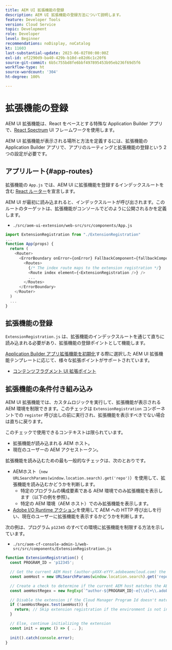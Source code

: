```yaml
---
title: AEM UI 拡張機能の登録
description: AEM UI 拡張機能の登録方法について説明します。
feature: Developer Tools
version: Cloud Service
topic: Development
role: Developer
level: Beginner
recommendations: noDisplay, noCatalog
kt: 11603
last-substantial-update: 2023-06-02T00:00:00Z
exl-id: ef2290d9-ba40-429b-b10d-e82d6c1c20f6
source-git-commit: 6b5c755bd8fe6bbf497895453b95eb236f69d5f6
workflow-type: ht
source-wordcount: '304'
ht-degree: 100%

---
```


# 拡張機能の登録

AEM UI 拡張機能は、React をベースとする特殊な Application Builder アプリで、[React Spectrum](https://react-spectrum.adobe.com/react-spectrum/) UI フレームワークを使用します。

AEM UI 拡張機能が表示される場所と方法を定義するには、拡張機能の Application Builder アプリで、アプリのルーティングと拡張機能の登録という 2 つの設定が必要です。

## アプリルート{#app-routes}

拡張機能の `App.js` では、AEM UI に拡張機能を登録するインデックスルートを含む [React ルーター](https://reactrouter.com/ja/main)を宣言します。

AEM UI が最初に読み込まれると、インデックスルートが呼び出されます。このルートのターゲットは、拡張機能がコンソールでどのように公開されるかを定義します。

+ `./src/aem-ui-extension/web-src/src/components/App.js`

```javascript
import ExtensionRegistration from "./ExtensionRegistration"
...            
function App(props) {
  return (
    <Router>
      <ErrorBoundary onError={onError} FallbackComponent={fallbackComponent}>
        <Routes>
          {/* The index route maps to the extension registration */}
          <Route index element={<ExtensionRegistration />} />
          ...                                   
        </Routes>
      </ErrorBoundary>
    </Router>
  )
  ...
}
```

## 拡張機能の登録

`ExtensionRegistration.js` は、拡張機能のインデックスルートを通じて直ちに読み込まれる必要があり、拡張機能の登録ポイントとして機能します。

[Application Builder アプリ拡張機能を初期化](./app-initialization.md)する際に選択した AEM UI 拡張機能テンプレートに応じて、様々な拡張ポイントがサポートされています。

+ [コンテンツフラグメント UI 拡張ポイント](./content-fragments/overview.md#extension-points)


## 拡張機能の条件付き組み込み

AEM UI 拡張機能では、カスタムロジックを実行して、拡張機能が表示される AEM 環境を制限できます。このチェックは `ExtensionRegistration` コンポーネントでの `register` 呼び出しの前に実行され、拡張機能を表示すべきでない場合は直ちに戻ります。

このチェックで使用できるコンテキストは限られています。

+ 拡張機能が読み込まれる AEM ホスト。
+ 現在のユーザーの AEM アクセストークン。

拡張機能を読み込むための最も一般的なチェックは、次のとおりです。

+ AEMホスト（`new URLSearchParams(window.location.search).get('repo')`）を使用して、拡張機能を読み込むかどうかを判断します。
   + 特定のプログラムの構成要素である AEM 環境でのみ拡張機能を表示します（以下の例を参照）。
   + 特定の AEM 環境（AEM ホスト）でのみ拡張機能を表示します。
+ [Adobe I/O Runtime アクション](./runtime-action.md)を使用して AEM への HTTP 呼び出しを行い、現在のユーザーに拡張機能を表示するかどうかを判断します。

次の例は、プログラム `p12345` のすべての環境に拡張機能を制限する方法を示しています。

+ `./src/aem-cf-console-admin-1/web-src/src/components/ExtensionRegistration.js`

```javascript
function ExtensionRegistration() {
  const PROGRAM_ID = 'p12345';

  // Get the current AEM Host (author-pXXX-eYYY.adobeaemcloud.com) the extension is loading on
  const aemHost = new URLSearchParams(window.location.search).get('repo');

  // Create a check to determine if the current AEM host matches the AEM program that uses this extension 
  const aemHostRegex = new RegExp(`^author-${PROGRAM_ID}-e[\\d]+\\.adobeaemcloud\\.com$`)

  // Disable the extension if the Cloud Manager Program Id doesn't match the regex.
  if (!aemHostRegex.test(aemHost)) {
    return; // Skip extension registration if the environment is not in program p12345.
  }

  // Else, continue initializing the extension
  const init = async () => { .. };
  
  init().catch(console.error);
}
```
